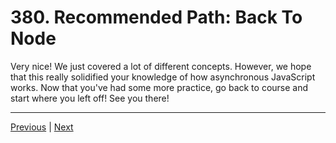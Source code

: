 # 380. Recommended Path: Back To Node

Very nice! We just covered a lot of different concepts. However, we hope that this really solidified your knowledge of how asynchronous JavaScript works. Now that you've had some more practice, go back to course and start where you left off! See you there!

---

[Previous](./379_Threads-Concurrency-and-Parallelism.md) | [Next]()